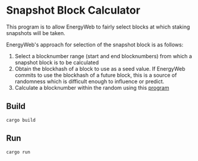 <!--
 Copyright 2021, 2022 Energy Web Foundation
 
 This program is free software: you can redistribute it and/or modify
 it under the terms of the GNU General Public License as published by
 the Free Software Foundation, either version 3 of the License, or
 (at your option) any later version.
 
 This program is distributed in the hope that it will be useful,
 but WITHOUT ANY WARRANTY; without even the implied warranty of
 MERCHANTABILITY or FITNESS FOR A PARTICULAR PURPOSE.  See the
 GNU General Public License for more details.
 
 You should have received a copy of the GNU General Public License
 along with this program.  If not, see <http://www.gnu.org/licenses/>.
-->

# Snapshot Block Calculator

This program is to allow EnergyWeb to fairly select blocks at which staking snapshots will be taken.

EnergyWeb's approach for selection of the snapshot block is as follows:
1. Select a blocknumber range (start and end blocknumbers) from which a snapshot block is to be calculated
1. Obtain the blockhash of a block to use as a seed value.
   If EnergyWeb commits to use the blockhash of a future block, this is a source of randomness which is difficult enough to influence or predict.
1. Calculate a blocknumber within the random using this [program](./src/lib.rs)

## Build

`cargo build`

## Run

`cargo run`